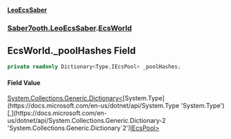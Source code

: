 #### [LeoEcsSaber](index.md 'index')
### [Saber7ooth.LeoEcsSaber](Saber7ooth.LeoEcsSaber.md 'Saber7ooth.LeoEcsSaber').[EcsWorld](EcsWorld.md 'Saber7ooth.LeoEcsSaber.EcsWorld')

## EcsWorld._poolHashes Field

```csharp
private readonly Dictionary<Type,IEcsPool> _poolHashes;
```

#### Field Value
[System.Collections.Generic.Dictionary&lt;](https://docs.microsoft.com/en-us/dotnet/api/System.Collections.Generic.Dictionary-2 'System.Collections.Generic.Dictionary`2')[System.Type](https://docs.microsoft.com/en-us/dotnet/api/System.Type 'System.Type')[,](https://docs.microsoft.com/en-us/dotnet/api/System.Collections.Generic.Dictionary-2 'System.Collections.Generic.Dictionary`2')[IEcsPool](IEcsPool.md 'Saber7ooth.LeoEcsSaber.IEcsPool')[&gt;](https://docs.microsoft.com/en-us/dotnet/api/System.Collections.Generic.Dictionary-2 'System.Collections.Generic.Dictionary`2')